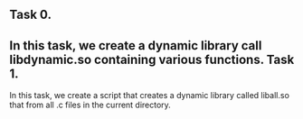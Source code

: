 Task 0.
-------
In this task, we create a dynamic library call libdynamic.so containing various functions.
Task 1.
-------
In this task, we create a script that creates a dynamic library called liball.so that from all .c files in the current directory.
